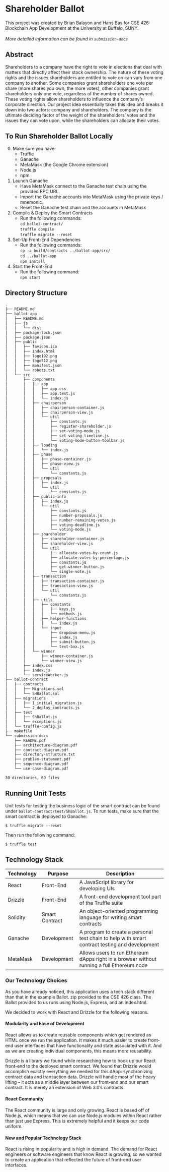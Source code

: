 # Shareholder Ballot

This project was created by Brian Balayon and Hans Bas for CSE 426: Blockchain App Development at the University at Buffalo, SUNY. <br /> <br />
_More detailed information can be found in `submission-docs`_

## Abstract

Shareholders to a company have the right to vote in elections that deal with matters that directly affect their stock ownership. The nature of these voting rights and the issues shareholders are entitled to vote on can vary from one company to another. Some companies grant shareholders one vote per share (more shares you own, the more votes), other companies grant shareholders only one vote, regardless of the number of shares owned. These voting rights allow shareholders to influence the company’s corporate direction. Our project idea essentially takes this idea and breaks it down into two actors: company and shareholders. The company is the ultimate deciding factor of the weight of the shareholders’ votes and the issues they can vote upon, while the shareholders can allocate their votes.

## To Run Shareholder Ballot Locally

0. Make sure you have:
   - Truffle
   - Ganache
   - MetaMask (the Google Chrome extension)
   - Node.js
   - npm
1. Launch Ganache
   - Have MetaMask connect to the Ganache test chain using the provided RPC URL.
   - Import the Ganache accounts into MetaMask using the private keys / mnemonic.
   - Reset the Ganache test chain and the accounts in MetaMask
1. Compile & Deploy the Smart Contracts
   - Run the following commands:<br />
     `cd ballot-contract/`<br />
     `truffle compile`<br />
     `truffle migrate --reset`<br />
1. Set-Up Front-End Dependencies
   - Run the following commands:<br />
     `cp -a build/contracts ../ballot-app/src/`<br />
     `cd ../ballot-app`<br />
     `npm install`<br />
1. Start the Front-End
   - Run the following command:<br />
     `npm start`

## Directory Structure

```bash
.
├── README.md
├── ballot-app
│   ├── README.md
│   ├── js
│   │   └── dist
│   ├── package-lock.json
│   ├── package.json
│   ├── public
│   │   ├── favicon.ico
│   │   ├── index.html
│   │   ├── logo192.png
│   │   ├── logo512.png
│   │   ├── manifest.json
│   │   └── robots.txt
│   └── src
│       ├── components
│       │   ├── app
│       │   │   ├── app.css
│       │   │   ├── app.test.js
│       │   │   └── index.js
│       │   ├── chairperson
│       │   │   ├── chairperson-container.js
│       │   │   ├── chairperson-view.js
│       │   │   └── util
│       │   │       ├── constants.js
│       │   │       ├── register-shareholder.js
│       │   │       ├── set-voting-mode.js
│       │   │       ├── set-voting-timeline.js
│       │   │       └── voting-mode-button-toolbar.js
│       │   ├── loading
│       │   │   └── index.js
│       │   ├── phase
│       │   │   ├── phase-container.js
│       │   │   ├── phase-view.js
│       │   │   └── util
│       │   │       └── constants.js
│       │   ├── proposals
│       │   │   ├── index.js
│       │   │   └── util
│       │   │       └── constants.js
│       │   ├── public-info
│       │   │   ├── index.js
│       │   │   └── util
│       │   │       ├── constants.js
│       │   │       ├── number-proposals.js
│       │   │       ├── number-remaining-votes.js
│       │   │       ├── voting-deadline.js
│       │   │       └── voting-mode.js
│       │   ├── shareholder
│       │   │   ├── shareholder-container.js
│       │   │   ├── shareholder-view.js
│       │   │   └── util
│       │   │       ├── allocate-votes-by-count.js
│       │   │       ├── allocate-votes-by-percentage.js
│       │   │       ├── constants.js
│       │   │       ├── get-winner-button.js
│       │   │       └── single-vote.js
│       │   ├── transaction
│       │   │   ├── transaction-container.js
│       │   │   ├── transaction-view.js
│       │   │   └── util
│       │   │       └── constants.js
│       │   ├── utils
│       │   │   ├── constants
│       │   │   │   ├── keys.js
│       │   │   │   └── methods.js
│       │   │   ├── helper-functions
│       │   │   │   └── index.js
│       │   │   └── input
│       │   │       ├── dropdown-menu.js
│       │   │       ├── index.js
│       │   │       ├── submit-button.js
│       │   │       └── text-box.js
│       │   └── winner
│       │       ├── winner-container.js
│       │       └── winner-view.js
│       ├── index.css
│       ├── index.js
│       └── serviceWorker.js
├── ballot-contract
│   ├── contracts
│   │   ├── Migrations.sol
│   │   └── SHBallot.sol
│   ├── migrations
│   │   ├── 1_initial_migration.js
│   │   └── 2_deploy_contracts.js
│   ├── test
│   │   ├── ShBallot.js
│   │   └── exceptions.js
│   └── truffle-config.js
├── makefile
└── submission-docs
    ├── README.pdf
    ├── architecture-diagram.pdf
    ├── contract-diagram.pdf
    ├── directory-structure.txt
    ├── problem-statement.pdf
    ├── sequence-diagram.pdf
    └── use-case-diagram.pdf

30 directories, 69 files

```

## Running Unit Tests

Unit tests for testing the business logic of the smart contract can be found under `ballot-contract/test/ShBallot.js`. To run tests, make sure that the smart contract is deployed to Ganache:

```
$ truffle migrate --reset
```

Then run the following command:

```
$ truffle test
```

## Technology Stack

| Technology | Purpose        | Description                                                                                   |
| ---------- | -------------- | --------------------------------------------------------------------------------------------- |
| React      | Front-End      | A JavaScript library for developing UIs                                                       |
| Drizzle    | Front-End      | A front-end development tool part of the Truffle suite                                        |
| Solidity   | Smart Contract | An object-oriented programming language for writing smart contracts                           |
| Ganache    | Development    | A program to create a personal test chain to help with smart contract testing and development |
| MetaMask   | Development    | Allows users to run Ethereum dApps right in a browser without running a full Ethereum node    |

### Our Technology Choices

As you have already noticed, this application uses a tech stack different than that in the example Ballot. zip provided to the CSE 426 class. The Ballot provided to us runs using Node.js, Express, and an index.html.

We decided to work with React and Drizzle for the following reasons.

#### Modularity and Ease of Development

React allows us to create reusable components which get rendered as HTML once we run the application. It makes it much easier to create front-end user interfaces that have functionality
and state associated with it. And as we are creating individual components, this means more reusability.

Drizzle is a library we found while researching how to hook up our React front-end to the deployed smart contract. We found that Drizzle would accomplish exactly everything we needed for this dApp: synchronizing contract data and transaction data. Drizzle will handle most of the heavy lifting – it acts as a middle layer between our front-end and our smart contract. It is merely an extension of Web 3.0’s contracts.

#### React Community

The React community is large and only growing. React is based off of Node.js, which means that we can use Node.js modules within React rather than just use Express. This is extremely helpful and it keeps our code uniform.

#### New and Popular Technology Stack

React is rising in popularity and is high in demand. The demand for React engineers or software engineers that know React is growing, so we wanted to create an application that reflected the future of front-end user interfaces.

